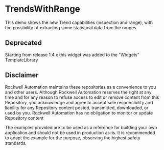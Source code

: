 # TrendsWithRange

This demo shows the new Trend capabilities (inspection and range), with the possibility of extracting some statistical data from the ranges

## Deprecated

Starting from release 1.4.x this widget was added to the "Widgets" TemplateLibrary

## Disclaimer

Rockwell Automation maintains these repositories as a convenience to you and other users. Although Rockwell Automation reserves the right at any time and for any reason to refuse access to edit or remove content from this Repository, you acknowledge and agree to accept sole responsibility and liability for any Repository content posted, transmitted, downloaded, or used by you. Rockwell Automation has no obligation to monitor or update Repository content

The examples provided are to be used as a reference for building your own application and should not be used in production as-is. It is recommended to adapt the example for the purpose, observing the highest safety standards.
